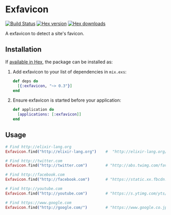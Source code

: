 # Exfavicon

[![Build Status](http://img.shields.io/travis/ikeikeikeike/exfavicon.svg?style=flat-square)](http://travis-ci.org/ikeikeikeike/exfavicon)
[![Hex version](https://img.shields.io/hexpm/v/exfavicon.svg "Hex version")](https://hex.pm/packages/exfavicon)
[![Hex downloads](https://img.shields.io/hexpm/dt/exfavicon.svg "Hex downloads")](https://hex.pm/packages/exfavicon)

A exfavicon to detect a site's favicon.

## Installation

If [available in Hex](https://hex.pm/docs/publish), the package can be installed as:

1. Add exfavicon to your list of dependencies in `mix.exs`:

    ```elixir
    def deps do
      [{:exfavicon, "~> 0.3"}]
    end
    ```

2. Ensure exfavicon is started before your application:

    ```elixir
    def application do
      [applications: [:exfavicon]]
    end
    ```

## Usage

```elixir
# Find http://elixir-lang.org
Exfavicon.find("http://elixir-lang.org")    #  "http://elixir-lang.org/favicon.ico"

# Find http://twitter.com
Exfavicon.find("http://twitter.com")        # "http://abs.twimg.com/favicons/favicon.ico"

# Find http://facebook.com
Exfavicon.find("http://facebook.com")       # "https://static.xx.fbcdn.net/rsrc.php/yV/r/hzMapiNYYpW.ico"

# Find http://youtube.com
Exfavicon.find("http://youtube.com")        # "https://s.ytimg.com/yts/img/favicon-vflz7uhzw.ico"

# Find https://www.google.com
Exfavicon.find("http://google.com/")        # "https://www.google.co.jp/images/branding/product/ico/googleg_lodp.ico"

```
